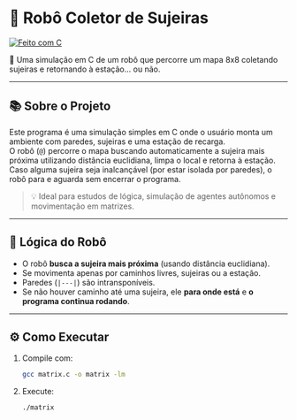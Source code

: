 # 🤖 Robô Coletor de Sujeiras

[![Feito com C](https://img.shields.io/badge/Made%20with-C-blue)](https://en.wikipedia.org/wiki/C_(programming_language))  

🚀 Uma simulação em C de um robô que percorre um mapa 8x8 coletando sujeiras e retornando à estação... ou não.

---

## 📚 Sobre o Projeto

Este programa é uma simulação simples em C onde o usuário monta um ambiente com paredes, sujeiras e uma estação de recarga.  
O robô (`@`) percorre o mapa buscando automaticamente a sujeira mais próxima utilizando distância euclidiana, limpa o local e retorna à estação. Caso alguma sujeira seja inalcançável (por estar isolada por paredes), o robô para e aguarda sem encerrar o programa.

> 💡 Ideal para estudos de lógica, simulação de agentes autônomos e movimentação em matrizes.

---

## 🧠 Lógica do Robô

- O robô **busca a sujeira mais próxima** (usando distância euclidiana).
- Se movimenta apenas por caminhos livres, sujeiras ou a estação.
- Paredes (`|---|`) são intransponíveis.
- Se não houver caminho até uma sujeira, ele **para onde está** e **o programa continua rodando**.

---

## ⚙️ Como Executar

1. Compile com:
   ```bash
   gcc matrix.c -o matrix -lm
   ```
   
2. Execute:
   ```bash
   ./matrix
   ``` 
